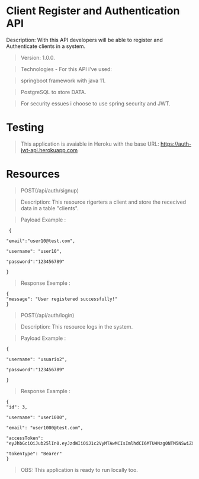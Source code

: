 # Client Register and Authentication API
Description: With this API developers will be able to register and Authenticate clients in a system.
>Version: 1.0.0.

>Technologies - For this API i've used: 

>springboot framework with java 11.

>PostgreSQL to store DATA. 

>For security essues i choose to use spring security and JWT.

# Testing
>This application is avaiable in Heroku with the base URL: https://auth-jwt-api.herokuapp.com

# Resources
> POST(/api/auth/signup)

>Description: This resource rigerters a client and store the rececived data in a table "clients".

> Payload Example :

	 {

	"email":"user10@test.com",

	"username": "user10",

	"password":"123456789"

    }

> Response Exemple :


	{
    "message": "User registered successfully!"
	}



> POST(/api/auth/login)

>Description: This resource logs in the system.

> Payload Example :

 	{

	"username": "usuario2",

	"password":"123456789"

	}

> Response Example :

	{
    "id": 3,
    
    "username": "user1000",
    
    "email": "user1000@test.com",
    
    "accessToken": "eyJhbGciOiJub25lIn0.eyJzdWIiOiJ1c2VyMTAwMCIsImlhdCI6MTU4Nzg0NTM5NSwiZXhwIjoxNTg3OTMxNzk1fQ.",
    
    "tokenType": "Bearer"
	}

>OBS: This application is ready to run locally too.
